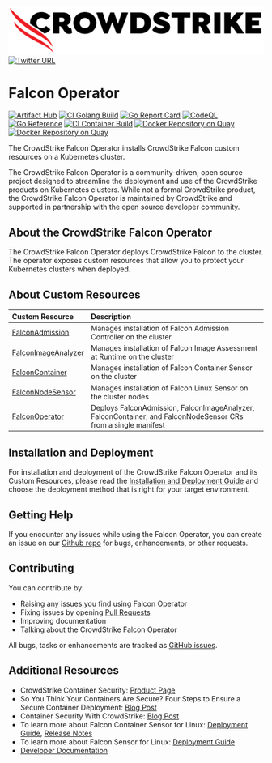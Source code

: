 ![CrowdStrike Falcon](https://raw.githubusercontent.com/CrowdStrike/falconpy/main/docs/asset/cs-logo.png) [![Twitter URL](https://img.shields.io/twitter/url?label=Follow%20%40CrowdStrike&style=social&url=https%3A%2F%2Ftwitter.com%2FCrowdStrike)](https://twitter.com/CrowdStrike)<br/>

# Falcon Operator
[![Artifact Hub](https://img.shields.io/endpoint?url=https://artifacthub.io/badge/repository/falcon-operator)](https://artifacthub.io/packages/search?repo=falcon-operator)
[![CI Golang Build](https://github.com/CrowdStrike/falcon-operator/actions/workflows/go.yml/badge.svg)](https://github.com/CrowdStrike/falcon-operator/actions/workflows/go.yml)
[![Go Report Card](https://goreportcard.com/badge/github.com/crowdstrike/falcon-operator)](https://goreportcard.com/report/github.com/crowdstrike/falcon-operator)
[![CodeQL](https://github.com/CrowdStrike/falcon-operator/actions/workflows/codeql.yml/badge.svg)](https://github.com/CrowdStrike/falcon-operator/actions/workflows/codeql.yml)
[![Go Reference](https://pkg.go.dev/badge/github.com/crowdstrike/falcon-operator.svg)](https://pkg.go.dev/github.com/crowdstrike/falcon-operator)
[![CI Container Build](https://github.com/CrowdStrike/falcon-operator/actions/workflows/container_build.yml/badge.svg)](https://github.com/CrowdStrike/falcon-operator/actions/workflows/container_build.yml)
[![Docker Repository on Quay](https://quay.io/repository/crowdstrike/falcon-operator/status "Docker Repository on Quay")](https://quay.io/repository/crowdstrike/falcon-operator)
[![Docker Repository on Quay](https://quay.io/repository/crowdstrike/falcon-operator-bundle/status "Docker Repository on Quay")](https://quay.io/repository/crowdstrike/falcon-operator-bundle)

The CrowdStrike Falcon Operator installs CrowdStrike Falcon custom resources on a Kubernetes cluster.

The CrowdStrike Falcon Operator is a community-driven, open source project designed to streamline the deployment and use of the CrowdStrike products on Kubernetes clusters. While not a formal CrowdStrike product, the CrowdStrike Falcon Operator is maintained by CrowdStrike and supported in partnership with the open source developer community.

## About the CrowdStrike Falcon Operator
The CrowdStrike Falcon Operator deploys CrowdStrike Falcon to the cluster. The operator exposes custom resources that allow you to protect your Kubernetes clusters when deployed.

## About Custom Resources

| Custom Resource                                       | Description                                                      |
| :--------                                             | :------------                                                    |
| [FalconAdmission](https://github.com/CrowdStrike/falcon-operator/tree/main/docs/resources/admission/README.md) | Manages installation of Falcon Admission Controller on the cluster |
| [FalconImageAnalyzer](https://github.com/CrowdStrike/falcon-operator/tree/main/docs/resources/imageanalyzer/README.md) | Manages installation of Falcon Image Assessment at Runtime on the cluster |
| [FalconContainer](https://github.com/CrowdStrike/falcon-operator/tree/main/docs/resources/container/README.md) | Manages installation of Falcon Container Sensor on the cluster   |
| [FalconNodeSensor](https://github.com/CrowdStrike/falcon-operator/tree/main/docs/resources/node/README.md)     | Manages installation of Falcon Linux Sensor on the cluster nodes |
| [FalconOperator](https://github.com/CrowdStrike/falcon-operator/tree/main/docs/resources/falconoperator/README.md)       | Deploys FalconAdmission, FalconImageAnalyzer, FalconContainer, and FalconNodeSensor CRs from a single manifest |


## Installation and Deployment

For installation and deployment of the CrowdStrike Falcon Operator and its Custom Resources, please read the [Installation and Deployment Guide](docs/install_guide.md) and choose the deployment method that is right for your target environment.

## Getting Help
If you encounter any issues while using the Falcon Operator, you can create an issue on our [Github repo](https://github.com/CrowdStrike/falcon-operator) for bugs, enhancements, or other requests.

## Contributing
You can contribute by:

* Raising any issues you find using Falcon Operator
* Fixing issues by opening [Pull Requests](https://github.com/CrowdStrike/falcon-operator/pulls)
* Improving documentation
* Talking about the CrowdStrike Falcon Operator

All bugs, tasks or enhancements are tracked as [GitHub issues](https://github.com/CrowdStrike/falcon-operator/issues).

## Additional Resources
 - CrowdStrike Container Security: [Product Page](https://www.crowdstrike.com/products/cloud-security/falcon-cloud-workload-protection/container-security/)
 - So You Think Your Containers Are Secure? Four Steps to Ensure a Secure Container Deployment: [Blog Post](https://www.crowdstrike.com/blog/four-steps-to-ensure-a-secure-containter-deployment/)
 - Container Security With CrowdStrike: [Blog Post](https://www.crowdstrike.com/blog/tech-center/container-security/)
 - To learn more about Falcon Container Sensor for Linux: [Deployment Guide](https://falcon.crowdstrike.com/support/documentation/146/falcon-container-sensor-for-linux), [Release Notes](https://falcon.crowdstrike.com/support/news/release-notes-falcon-container-sensor-for-linux)
 - To learn more about Falcon Sensor for Linux: [Deployment Guide](https://falcon.crowdstrike.com/documentation/20/falcon-sensor-for-linux#kubernetes-support)
 - [Developer Documentation](docs/developer_guide.md)
